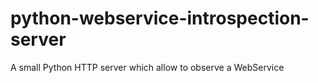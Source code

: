 python-webservice-introspection-server
======================================

A small Python HTTP server which allow to observe a WebService